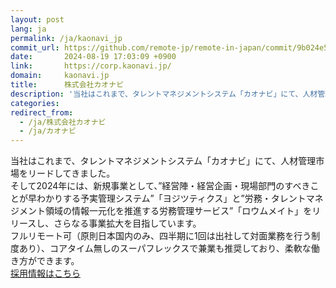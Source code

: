 ```yaml
---
layout: post
lang: ja
permalink: /ja/kaonavi_jp
commit_url: https://github.com/remote-jp/remote-in-japan/commit/9b024e5a496c3b4259485c25e278b518f8cfcf0a
date:       2024-08-19 17:03:09 +0900
link:       https://corp.kaonavi.jp/
domain:     kaonavi.jp
title:      株式会社カオナビ
description: '当社はこれまで、タレントマネジメントシステム「カオナビ」にて、人材管理市場をリードしてきました。 そして2024年には、新規事業として、”経営陣・経営企画・現場部門のすべきことが早わかりする予実管理システム”「ヨジツティクス」と”労務・タレントマネジメント領域の情報一元化を推進する労務管理サービス”「ロウムメイト」をリリースし、さらなる事業拡大を目指しています。 フルリモート可（原則日本国内のみ、四半期に1回は出社して対面業務を行う制度あり）、コアタイム無しのスーパフレックスで兼業も推奨しており、柔軟な働き方ができます。 採用情報はこちら'
categories: 
redirect_from:
  - /ja/株式会社カオナビ
  - /ja/カオナビ
---
```


<p>当社はこれまで、タレントマネジメントシステム「カオナビ」にて、人材管理市場をリードしてきました。<br />そして2024年には、新規事業として、”経営陣・経営企画・現場部門のすべきことが早わかりする予実管理システム”「ヨジツティクス」と”労務・タレントマネジメント領域の情報一元化を推進する労務管理サービス”「ロウムメイト」をリリースし、さらなる事業拡大を目指しています。<br />フルリモート可（原則日本国内のみ、四半期に1回は出社して対面業務を行う制度あり）、コアタイム無しのスーパフレックスで兼業も推奨しており、柔軟な働き方ができます。<br /><a href="https://corp.kaonavi.jp/recruit/recruitment/">採用情報はこちら</a></p>
